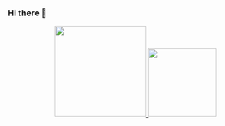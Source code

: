 ### Hi there 👋

<!--
**selminho/selminho** is a ✨ _special_ ✨ repository because its `README.md` (this file) appears on your GitHub profile.

Here are some ideas to get you started:

- 🔭 I’m currently working on ...
- 🌱 I’m currently learning ...
- 👯 I’m looking to collaborate on ...
- 🤔 I’m looking for help with ...
- 💬 Ask me about ...
- 📫 How to reach me: ...
- 😄 Pronouns: ...
- ⚡ Fun fact: ...
-->
<div align="center">
  <a href="https://github.com/selminho?tab=repositories">
  <img height="180em" src="https://github-readme-stats.vercel.app/api?username=selminho&show_icons=true&theme=radical"/>
  <img height="135em" src="https://github-readme-stats.vercel.app/api/top-langs/?username=selminho&layout=compact&theme=radical"/>
</div>
